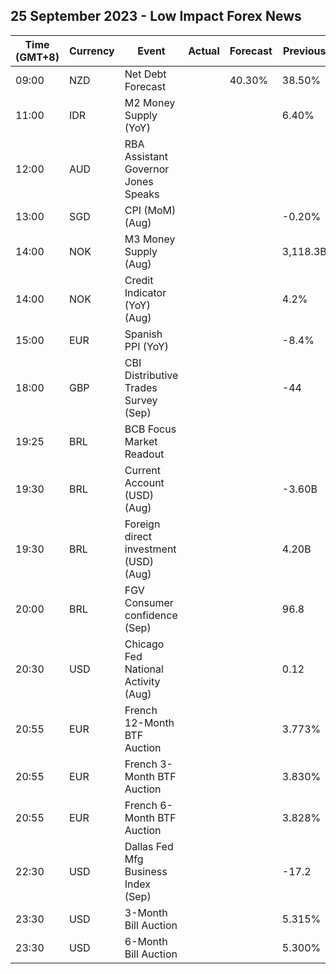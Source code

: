 ## 25 September 2023 - Low Impact Forex News

| Time (GMT+8) | Currency | Event | Actual | Forecast | Previous |
|------|----------|-------|--------|----------|----------|
| 09:00 | NZD | Net Debt Forecast |  | 40.30% | 38.50% |
| 11:00 | IDR | M2 Money Supply (YoY) |  |  | 6.40% |
| 12:00 | AUD | RBA Assistant Governor Jones Speaks |  |  |  |
| 13:00 | SGD | CPI (MoM) (Aug) |  |  | -0.20% |
| 14:00 | NOK | M3 Money Supply (Aug) |  |  | 3,118.3B |
| 14:00 | NOK | Credit Indicator (YoY) (Aug) |  |  | 4.2% |
| 15:00 | EUR | Spanish PPI (YoY) |  |  | -8.4% |
| 18:00 | GBP | CBI Distributive Trades Survey (Sep) |  |  | -44 |
| 19:25 | BRL | BCB Focus Market Readout |  |  |  |
| 19:30 | BRL | Current Account (USD) (Aug) |  |  | -3.60B |
| 19:30 | BRL | Foreign direct investment (USD) (Aug) |  |  | 4.20B |
| 20:00 | BRL | FGV Consumer confidence (Sep) |  |  | 96.8 |
| 20:30 | USD | Chicago Fed National Activity (Aug) |  |  | 0.12 |
| 20:55 | EUR | French 12-Month BTF Auction |  |  | 3.773% |
| 20:55 | EUR | French 3-Month BTF Auction |  |  | 3.830% |
| 20:55 | EUR | French 6-Month BTF Auction |  |  | 3.828% |
| 22:30 | USD | Dallas Fed Mfg Business Index (Sep) |  |  | -17.2 |
| 23:30 | USD | 3-Month Bill Auction |  |  | 5.315% |
| 23:30 | USD | 6-Month Bill Auction |  |  | 5.300% |
